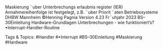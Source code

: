 Maskierung ¨uber Unterbrechungs erlaubnis register (IER)
Annahmereihenfolge ist festgelegt, z.B. ¨uber Priorit ¨aten
Betriebssysteme DHBW Mannheim ©Henning Pagnia Version 4.23 Fr¨uhjahr 2023 BS–30Einleitung Hardware-Grundlagen
Unterbrechungen - wie funktioniert’s?
•Interrupt-Handler-Routine

   Tags & Topics:
   #Handler
   #•Interrupt
   #BS–30Einleitung
   #Maskierung
   #Hardware